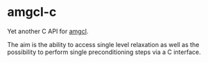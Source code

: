 amgcl-c
=======

Yet another C API for [amgcl](https://github.com/ddemidov/amgcl).

The aim is the ability to access single level relaxation as well as the possibility
to perform single preconditioning steps via a C interface.


